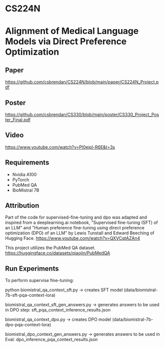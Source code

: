 # CS224N

# Alignment of Medical Language Models via Direct Preference Optimization

## Paper
https://github.com/csbrendan/CS224N/blob/main/paper/CS224N_Project.pdf

## Poster
https://github.com/csbrendan/CS330/blob/main/poster/CS330_Project_Poster_Final.pdf

## Video
https://www.youtube.com/watch?v=PI0ejpl-R6E&t=3s

## Requirements

- Nvidia A100
- PyTorch
- PubMed QA
- BioMistral 7B

## Attribution

Part of the code for supervised-fine-tuning and dpo was adapted and inspired from a deeplearning.ai notebook, "Supervised fine-tuning (SFT) of an LLM" and "Human preference fine-tuning using direct preference optimization (DPO) of an LLM" by Lewis Tunstall and Edward Beeching of Hugging Face. https://www.youtube.com/watch?v=QXVCqtAZAn4

This project utilizes the PubMed QA dataset.
https://huggingface.co/datasets/qiaojin/PubMedQA


## Run Experiments

To perform supervise fine-tuning:

python biomistral_qa_context_sft.py  -> creates SFT model (data/biomistral-7b-sft-pqa-context-lora)

biomistral_qa_context_sft_gen_answers.py -> generates answers to be used in DPO step: sft_pqa_context_inference_results.json

biomistral_qa_context_dpo.py -> creates DPO model (data/biomistral-7b-dpo-pqa-context-lora)

biomistral_dpo_context_gen_answers.py -> generates answers to be used in Eval: dpo_inference_pqa_context_results.json

